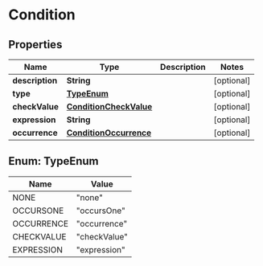 
# Condition

## Properties
Name | Type | Description | Notes
------------ | ------------- | ------------- | -------------
**description** | **String** |  |  [optional]
**type** | [**TypeEnum**](#TypeEnum) |  |  [optional]
**checkValue** | [**ConditionCheckValue**](ConditionCheckValue.md) |  |  [optional]
**expression** | **String** |  |  [optional]
**occurrence** | [**ConditionOccurrence**](ConditionOccurrence.md) |  |  [optional]


<a name="TypeEnum"></a>
## Enum: TypeEnum
Name | Value
---- | -----
NONE | &quot;none&quot;
OCCURSONE | &quot;occursOne&quot;
OCCURRENCE | &quot;occurrence&quot;
CHECKVALUE | &quot;checkValue&quot;
EXPRESSION | &quot;expression&quot;



